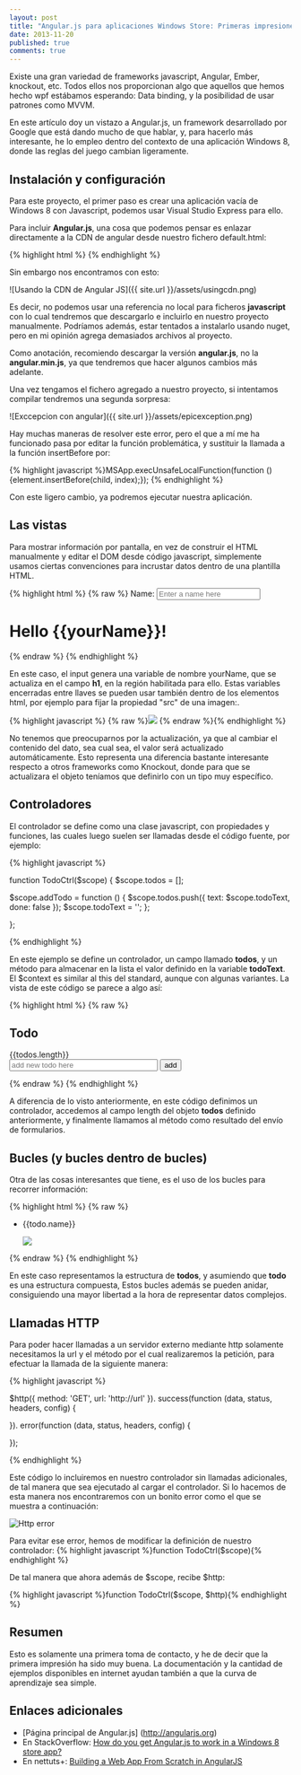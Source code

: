 ```yaml
---
layout: post
title: "Angular.js para aplicaciones Windows Store: Primeras impresiones"
date: 2013-11-20
published: true
comments: true
---
```


Existe una gran variedad de frameworks javascript, Angular, Ember, knockout, etc. Todos ellos nos proporcionan algo que aquellos que hemos hecho wpf estábamos esperando: Data binding, y la posibilidad de usar patrones como MVVM.

En este artículo doy un vistazo a Angular.js, un framework desarrollado por Google que está dando mucho de que hablar, y, para hacerlo más interesante, he lo empleo dentro del contexto de una aplicación Windows 8, donde las reglas del juego cambian ligeramente.

## Instalación y configuración

Para este proyecto, el primer paso es crear una aplicación vacía de Windows 8 con Javascript, podemos usar Visual Studio Express para ello.

Para incluir **Angular.js**, una cosa que podemos pensar es enlazar directamente a la CDN de angular desde nuestro fichero default.html:

{% highlight html %}<script type="text/javascript" src="https://ajax.googleapis.com/ajax/libs/angularjs/1.2.1/angular.min.js">
</script> {% endhighlight %}

Sin embargo nos encontramos con esto:

![Usando la CDN de Angular JS]({{ site.url }}/assets/usingcdn.png)

Es decir, no podemos usar una referencia no local para ficheros **javascript** con lo cual tendremos que descargarlo e incluirlo en nuestro proyecto manualmente. Podríamos además, estar tentados a instalarlo usando nuget, pero en mi opinión agrega demasiados archivos al proyecto.

Como anotación, recomiendo descargar la versión **angular.js**, no la **angular.min.js**, ya que tendremos que hacer algunos cambios más adelante.

Una vez tengamos el fichero agregado a nuestro proyecto, si intentamos compilar tendremos una segunda sorpresa:

![Exccepcion con angular]({{ site.url }}/assets/epicexception.png)

Hay muchas maneras de resolver este error, pero el que a mí me ha funcionado pasa por editar la función problemática, y sustituir la llamada a la función insertBefore por:

{% highlight javascript %}MSApp.execUnsafeLocalFunction(function (){element.insertBefore(child, index);}); {% endhighlight %}

Con este ligero cambio, ya podremos ejecutar nuestra aplicación.

## Las vistas

Para mostrar información por pantalla, en vez de construir el HTML manualmente y editar el DOM desde código javascript, simplemente usamos ciertas convenciones para incrustar datos dentro de una plantilla HTML.

{% highlight html %}
{% raw %}
<label>Name:</label>
<input type="text" ng-model="yourName" placeholder="Enter a name here" />
<h1>Hello {{yourName}}!</h1>
{% endraw %}
{% endhighlight %}

En este caso, el input genera una variable de nombre yourName, que se actualiza en el campo <strong>h1</strong>, en la región habilitada para ello. Estas variables encerradas entre llaves se pueden usar también dentro de los elementos html, por ejemplo para fijar la propiedad "src" de una imagen:.

{% highlight javascript %} {% raw %}<img src="{{item}}" /> {% endraw %}{% endhighlight %}

No tenemos que preocuparnos por la actualización, ya que al cambiar el contenido del dato, sea cual sea, el valor será actualizado automáticamente. Esto representa una diferencia bastante interesante respecto a otros frameworks como Knockout, donde para que se actualizara el objeto teníamos que definirlo con un tipo muy específico.

## Controladores

El controlador se define como una clase javascript, con propiedades y funciones, las cuales luego suelen ser llamadas desde el código fuente, por ejemplo:

{% highlight javascript %}

function TodoCtrl($scope) {
$scope.todos = [];

$scope.addTodo = function () {
$scope.todos.push({ text: $scope.todoText, done: false });
        $scope.todoText = '';
};

};

{% endhighlight %}

En este ejemplo se define un controlador, un campo llamado **todos**, y un método para almacenar en la lista el valor definido en la variable **todoText**. El $context es similar al this del standard, aunque con algunas variantes. La vista de este código se parece a algo así:

{% highlight html %}
{% raw %}
<h2>Todo</h2> {{todos.length}}
<form ng-submit="addTodo()">
	<input type="text" ng-model="todoText" placeholder="add new todo here" size="30" />
	<input class="btn-primary" type="submit" value="add" />
</form>
{% endraw %}
{% endhighlight %}

A diferencia de lo visto anteriormente, en este código definimos un controlador, accedemos al campo length del objeto **todos** definido anteriormente, y finalmente llamamos al método como resultado del envío de formularios.

## Bucles (y bucles dentro de bucles)
Otra de las cosas interesantes que tiene, es el uso de los bucles para recorrer información:

{% highlight html %}
{% raw %}
<ul>
	<li ng-repeat="todo in todos">
		<p>{{todo.name}}</p>
		<span ng-repeat="item in todo.items">
			<img src="{{item}}" /></li>
	</li>
</ul>
{% endraw %}
{% endhighlight %}

En este caso representamos la estructura de **todos**, y asumiendo que **todo** es una estructura compuesta, Estos bucles además se pueden anidar, consiguiendo una mayor libertad a la hora de representar datos complejos.

## Llamadas HTTP

Para poder hacer llamadas a un servidor externo mediante http solamente necesitamos la url y el método por el cual realizaremos la petición, para efectuar la llamada de la siguiente manera:

{% highlight javascript %}

$http({ method: 'GET', url: 'http://url' }).
 success(function (data, status, headers, config) {

 }).
 error(function (data, status, headers, config) {

 });

{% endhighlight %}

Este código lo incluiremos en nuestro controlador sin llamadas adicionales, de tal manera que sea ejecutado al cargar el controlador. Si lo hacemos de esta manera nos encontraremos con un bonito error como el que se muestra a continuación: 

![Http error]({{site.url}}/assets/errorHttp.png)

Para evitar ese error, hemos de modificar la definición de nuestro controlador:
{% highlight javascript %}function TodoCtrl($scope){% endhighlight %}

De tal manera que ahora además de $scope, recibe $http:

{% highlight javascript %}function TodoCtrl($scope, $http){% endhighlight %}

## Resumen

Esto es solamente una primera toma de contacto, y he de decir que la primera impresión ha sido muy buena. La documentación y la cantidad de ejemplos disponibles en internet ayudan también a que la curva de aprendizaje sea simple.

## Enlaces adicionales

* [Página principal de Angular.js] (http://angularjs.org)
* En StackOverflow: [How do you get Angular.js to work in a Windows 8 store app?](http://stackoverflow.com/questions/12792383/how-do-you-get-angular-js-to-work-in-a-windows-8-store-app)
* En nettuts+: [Building a Web App From Scratch in AngularJS](http://net.tutsplus.com/tutorials/javascript-ajax/building-a-web-app-from-scratch-in-angularjs/?search_index=6)
